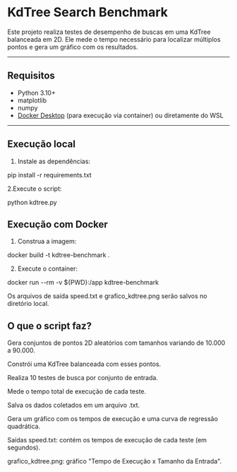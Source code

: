 # KdTree Search Benchmark

Este projeto realiza testes de desempenho de buscas em uma KdTree balanceada em 2D. Ele mede o tempo necessário para localizar múltiplos pontos e gera um gráfico com os resultados.

---

## Requisitos

- Python 3.10+
- matplotlib
- numpy
- [Docker Desktop](https://www.docker.com/products/docker-desktop) (para execução via container) ou diretamente do WSL

---

## Execução local

1. Instale as dependências:


pip install -r requirements.txt

2.Execute o script:

python kdtree.py

## Execução com Docker

1. Construa a imagem:

docker build -t kdtree-benchmark .

2. Execute o container:

docker run --rm -v ${PWD}:/app kdtree-benchmark

Os arquivos de saída speed.txt e grafico_kdtree.png serão salvos no diretório local.

## O que o script faz?

Gera conjuntos de pontos 2D aleatórios com tamanhos variando de 10.000 a 90.000.

Constrói uma KdTree balanceada com esses pontos.

Realiza 10 testes de busca por conjunto de entrada.

Mede o tempo total de execução de cada teste.

Salva os dados coletados em um arquivo .txt.

Gera um gráfico com os tempos de execução e uma curva de regressão quadrática.

Saídas
speed.txt: contém os tempos de execução de cada teste (em segundos).

grafico_kdtree.png: gráfico "Tempo de Execução x Tamanho da Entrada".

